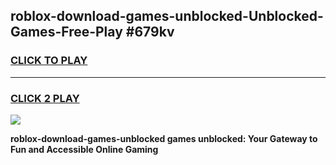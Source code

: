 
## roblox-download-games-unblocked-Unblocked-Games-Free-Play #679kv
<h3>
<a href="https://us.freeplayer.one?title=roblox-download-games-unblocked&ref=9M">CLICK TO PLAY</a></h3>
<hr>

<h3>
<a href="https://us.freeplayer.one?title=roblox-download-games-unblocked&ref=9M">CLICK 2 PLAY</a>
  
</h3>

<a href="https://us.freeplayer.one?title=roblox-download-games-unblocked&ref=9M"><img src="https://clearcache.store/games.png"></a>


**roblox-download-games-unblocked games unblocked: Your Gateway to Fun and Accessible Online Gaming**

